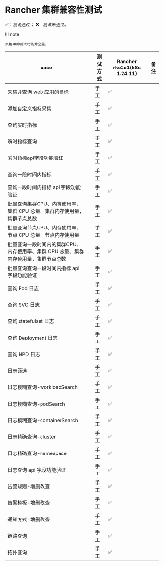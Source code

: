 # Rancher 集群兼容性测试

✅：测试通过；  ❌：测试未通过。

!!! note

    表格中的测试功能非全量。

|   case           |        |  测试方式       | Rancher rke2c1(k8s 1.24.11) |备注  |
| ------------ | ------------------------ | ---------------- |--------- |--------- |
| 采集并查询 web 应用的指标 |            |   手工          | ✅|     |
| 添加自定义指标采集   |     |  手工           | ✅|       |
| 查询实时指标  |     |    手工           | ✅|       |
| 瞬时指标查询   |     |    手工          | ✅|      |
| 瞬时指标api字段功能验证   |     |    手工          | ✅|      |
| 查询一段时间内指标   |     |    手工          | ✅|      |
| 查询一段时间内指标 api 字段功能验证   |     |    手工           | ✅|      |
| 批量查询集群CPU、内存使用率、集群 CPU 总量、集群内存使用量，集群节点总数   |     |    手工           | ✅|      |
| 批量查询节点CPU、内存使用率、节点 CPU 总量、节点内存使用量   |     |    手工           | ✅|      |
| 批量查询一段时间内的集群CPU、内存使用率、集群 CPU 总量、集群内存使用量，集群节点总数  |     |    手工    | ✅|      |
| 批量查询查询一段时间内指标 api 字段功能验证  |     |    手工           | ✅ ||
| 查询 Pod 日志   |     |    手工           | ✅|       |
| 查询 SVC 日志  |     |    手工           | ✅|       |
| 查询 statefulset 日志  |     |    手工  | ✅|       |
| 查询 Deployment 日志   |     |    手工 | ✅|       |
| 查询 NPD 日志     |     |    手工     | ✅|       |
| 日志筛选 |     |    手工          | ✅|       |
| 日志模糊查询-workloadSearch   |     |    手工          | ✅|      |
| 日志模糊查询-podSearch   |     |    手工          | ✅|      |
| 日志模糊查询-containerSearch   |     |    手工          | ✅|      |
| 日志精确查询-cluster   |     |    手工          | ✅|      |
| 日志精确查询-namespace  |     |    手工          | ✅|      |
| 日志查询 api 字段功能验证   |     |    手工          | ✅|      |
| 告警规则-增删改查   |     | 手工 | ✅ ||
| 告警模板-增删改查  |     | 手工 | ✅ ||
| 通知方式-增删改查   |     | 手工 | ✅ ||
| 链路查询   |     | 手工 | ✅ ||
| 拓扑查询   |     | 手工 | ✅ ||
